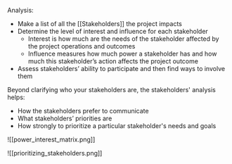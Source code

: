 Analysis:
- Make a list of all the [[Stakeholders]] the project impacts
- Determine the level of interest and influence for each stakeholder
    - Interest is how much are the needs of the stakeholder affected by the project operations and outcomes
    - Influence measures how much power a stakeholder has and how much this stakeholder’s action affects the project outcome
- Assess stakeholders’ ability to participate and then find ways to involve them

Beyond clarifying who your stakeholders are, the stakeholders' analysis helps:
- How the stakeholders prefer to communicate
- What stakeholders’ priorities are
- How strongly to prioritize a particular stakeholder's needs and goals

![[power_interest_matrix.png]]


![[prioritizing_stakeholders.png]]